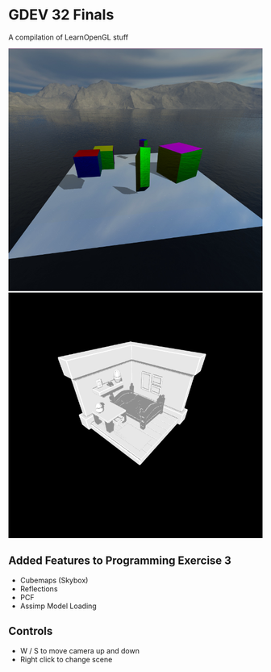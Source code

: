 # GDEV 32 Finals
A compilation of LearnOpenGL stuff

![Cubes](screenshotCubes.png)
![Bedroom](screenshotBedroom.png)

## Added Features to Programming Exercise 3
- Cubemaps (Skybox)
- Reflections
- PCF
- Assimp Model Loading

## Controls
- W / S to move camera up and down
- Right click to change scene
